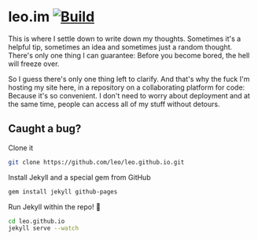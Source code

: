 # leo.im [![Build](https://travis-ci.org/leo/leo.github.io.svg?branch=master)](https://travis-ci.org/leo/leo.github.io)

This is where I settle down to write down my thoughts. Sometimes it's a helpful tip, sometimes an idea and sometimes just a random thought. There's only one thing I can guarantee: Before you become bored, the hell will freeze over.

So I guess there's only one thing left to clarify. And that's why the fuck I'm hosting my site here, in a repository on a collaborating platform for code: Because it's so convenient. I don't need to worry about deployment and at the same time, people can access all of my stuff without detours.

## Caught a bug?

Clone it

```sh
git clone https://github.com/leo/leo.github.io.git
```

Install Jekyll and a special gem from GitHub

```sh
gem install jekyll github-pages
```

Run Jekyll within the repo! :dizzy:

```sh
cd leo.github.io
jekyll serve --watch
```
